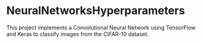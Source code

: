 # NeuralNetworksHyperparameters
This project implements a Convolutional Neural Network using TensorFlow and Keras to classify images from the CIFAR-10 dataset.
